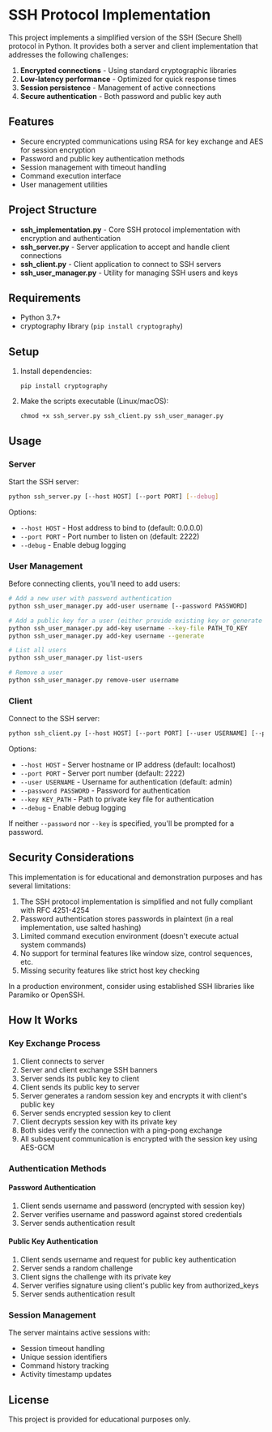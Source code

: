# SSH Protocol Implementation

This project implements a simplified version of the SSH (Secure Shell) protocol in Python. It provides both a server and client implementation that addresses the following challenges:

1. **Encrypted connections** - Using standard cryptographic libraries
2. **Low-latency performance** - Optimized for quick response times
3. **Session persistence** - Management of active connections
4. **Secure authentication** - Both password and public key auth

## Features

- Secure encrypted communications using RSA for key exchange and AES for session encryption
- Password and public key authentication methods
- Session management with timeout handling
- Command execution interface
- User management utilities

## Project Structure

- **ssh_implementation.py** - Core SSH protocol implementation with encryption and authentication
- **ssh_server.py** - Server application to accept and handle client connections
- **ssh_client.py** - Client application to connect to SSH servers
- **ssh_user_manager.py** - Utility for managing SSH users and keys

## Requirements

- Python 3.7+
- cryptography library (`pip install cryptography`)

## Setup

1. Install dependencies:
   ```
   pip install cryptography
   ```

2. Make the scripts executable (Linux/macOS):
   ```
   chmod +x ssh_server.py ssh_client.py ssh_user_manager.py
   ```

## Usage

### Server

Start the SSH server:

```bash
python ssh_server.py [--host HOST] [--port PORT] [--debug]
```

Options:
- `--host HOST` - Host address to bind to (default: 0.0.0.0)
- `--port PORT` - Port number to listen on (default: 2222)
- `--debug` - Enable debug logging

### User Management

Before connecting clients, you'll need to add users:

```bash
# Add a new user with password authentication
python ssh_user_manager.py add-user username [--password PASSWORD]

# Add a public key for a user (either provide existing key or generate new one)
python ssh_user_manager.py add-key username --key-file PATH_TO_KEY
python ssh_user_manager.py add-key username --generate

# List all users
python ssh_user_manager.py list-users

# Remove a user
python ssh_user_manager.py remove-user username
```

### Client

Connect to the SSH server:

```bash
python ssh_client.py [--host HOST] [--port PORT] [--user USERNAME] [--password PASSWORD | --key KEY_PATH] [--debug]
```

Options:
- `--host HOST` - Server hostname or IP address (default: localhost)
- `--port PORT` - Server port number (default: 2222)
- `--user USERNAME` - Username for authentication (default: admin)
- `--password PASSWORD` - Password for authentication
- `--key KEY_PATH` - Path to private key file for authentication
- `--debug` - Enable debug logging

If neither `--password` nor `--key` is specified, you'll be prompted for a password.

## Security Considerations

This implementation is for educational and demonstration purposes and has several limitations:

1. The SSH protocol implementation is simplified and not fully compliant with RFC 4251-4254
2. Password authentication stores passwords in plaintext (in a real implementation, use salted hashing)
3. Limited command execution environment (doesn't execute actual system commands)
4. No support for terminal features like window size, control sequences, etc.
5. Missing security features like strict host key checking

In a production environment, consider using established SSH libraries like Paramiko or OpenSSH.

## How It Works

### Key Exchange Process

1. Client connects to server
2. Server and client exchange SSH banners
3. Server sends its public key to client
4. Client sends its public key to server
5. Server generates a random session key and encrypts it with client's public key
6. Server sends encrypted session key to client
7. Client decrypts session key with its private key
8. Both sides verify the connection with a ping-pong exchange
9. All subsequent communication is encrypted with the session key using AES-GCM

### Authentication Methods

#### Password Authentication
1. Client sends username and password (encrypted with session key)
2. Server verifies username and password against stored credentials
3. Server sends authentication result

#### Public Key Authentication
1. Client sends username and request for public key authentication
2. Server sends a random challenge
3. Client signs the challenge with its private key
4. Server verifies signature using client's public key from authorized_keys
5. Server sends authentication result

### Session Management

The server maintains active sessions with:
- Session timeout handling
- Unique session identifiers
- Command history tracking
- Activity timestamp updates

## License

This project is provided for educational purposes only.